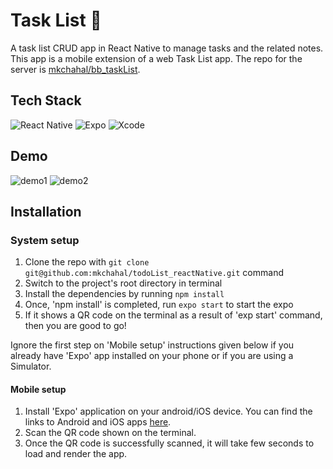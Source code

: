 # Task List 📝

A task list CRUD app in React Native to manage tasks and the related notes. This app is a mobile extension of a web Task List app. The repo for the server is [mkchahal/bb_taskList](https://github.com/mkchahal/bb_taskList).

## Tech Stack
![React Native](https://img.shields.io/badge/react_native-%2320232a.svg?style=for-the-badge&logo=react&logoColor=%2361DAFB)
![Expo](https://img.shields.io/badge/expo-1C1E24?style=for-the-badge&logo=expo&logoColor=#D04A37)
![Xcode](https://img.shields.io/badge/Xcode-007ACC?style=for-the-badge&logo=Xcode&logoColor=white)

## Demo

![demo1](https://user-images.githubusercontent.com/99150991/188504585-bea84192-d6dd-421c-8e7a-c224e1df3873.png)
![demo2](https://user-images.githubusercontent.com/99150991/188504594-80132d7a-448d-483f-9512-197aeaabc1fa.png)

## Installation

### System setup
1. Clone the repo with `git clone git@github.com:mkchahal/todoList_reactNative.git` command
2. Switch to the project's root directory in terminal
3. Install the dependencies by running `npm install`
4. Once, 'npm install' is completed, run `expo start` to start the expo
5. If it shows a QR code on the terminal as a result of 'exp start' command, then you are good to go!

Ignore the first step on 'Mobile setup' instructions given below if you already have 'Expo' app installed on your phone or if you are using a Simulator.

#### Mobile setup
1. Install 'Expo' application on your android/iOS device. You can find the links to Android and iOS apps [here](https://expo.io/tools#client).
2. Scan the QR code shown on the terminal.
3. Once the QR code is successfully scanned, it will take few seconds to load and render the app.
